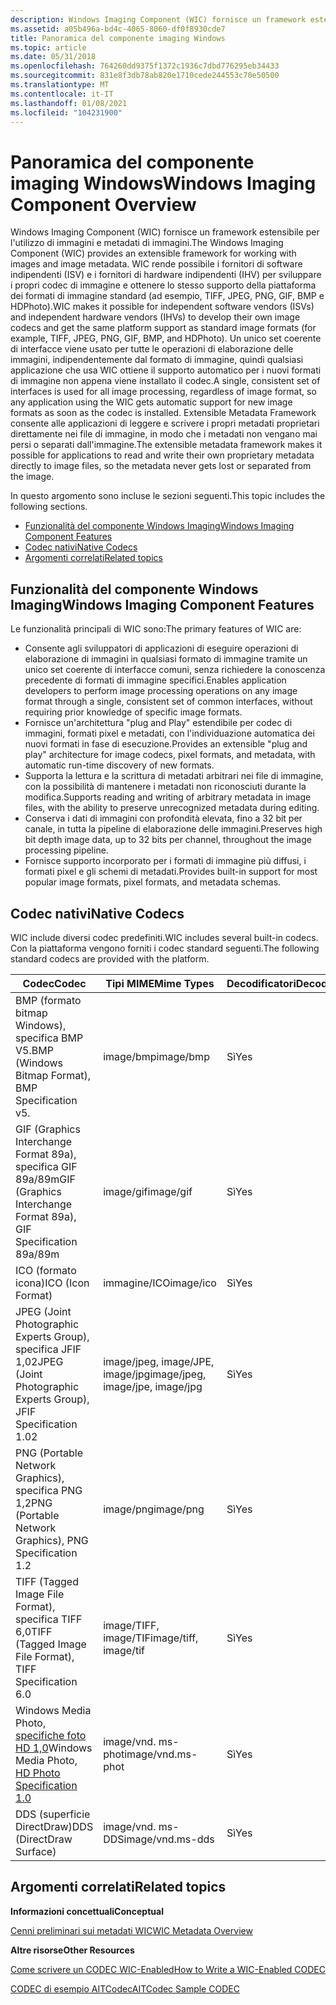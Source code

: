 ```yaml
---
description: Windows Imaging Component (WIC) fornisce un framework estensibile per l'utilizzo di immagini e metadati di immagini.
ms.assetid: a05b496a-bd4c-4065-8060-df0f8930cde7
title: Panoramica del componente imaging Windows
ms.topic: article
ms.date: 05/31/2018
ms.openlocfilehash: 764260dd9375f1372c1936c7dbd776295eb34433
ms.sourcegitcommit: 831e8f3db78ab820e1710cede244553c70e50500
ms.translationtype: MT
ms.contentlocale: it-IT
ms.lasthandoff: 01/08/2021
ms.locfileid: "104231900"
---
```

# <a name="windows-imaging-component-overview"></a><span data-ttu-id="0e5be-103">Panoramica del componente imaging Windows</span><span class="sxs-lookup"><span data-stu-id="0e5be-103">Windows Imaging Component Overview</span></span>

<span data-ttu-id="0e5be-104">Windows Imaging Component (WIC) fornisce un framework estensibile per l'utilizzo di immagini e metadati di immagini.</span><span class="sxs-lookup"><span data-stu-id="0e5be-104">The Windows Imaging Component (WIC) provides an extensible framework for working with images and image metadata.</span></span> <span data-ttu-id="0e5be-105">WIC rende possibile i fornitori di software indipendenti (ISV) e i fornitori di hardware indipendenti (IHV) per sviluppare i propri codec di immagine e ottenere lo stesso supporto della piattaforma dei formati di immagine standard (ad esempio, TIFF, JPEG, PNG, GIF, BMP e HDPhoto).</span><span class="sxs-lookup"><span data-stu-id="0e5be-105">WIC makes it possible for independent software vendors (ISVs) and independent hardware vendors (IHVs) to develop their own image codecs and get the same platform support as standard image formats (for example, TIFF, JPEG, PNG, GIF, BMP, and HDPhoto).</span></span> <span data-ttu-id="0e5be-106">Un unico set coerente di interfacce viene usato per tutte le operazioni di elaborazione delle immagini, indipendentemente dal formato di immagine, quindi qualsiasi applicazione che usa WIC ottiene il supporto automatico per i nuovi formati di immagine non appena viene installato il codec.</span><span class="sxs-lookup"><span data-stu-id="0e5be-106">A single, consistent set of interfaces is used for all image processing, regardless of image format, so any application using the WIC gets automatic support for new image formats as soon as the codec is installed.</span></span> <span data-ttu-id="0e5be-107">Extensible Metadata Framework consente alle applicazioni di leggere e scrivere i propri metadati proprietari direttamente nei file di immagine, in modo che i metadati non vengano mai persi o separati dall'immagine.</span><span class="sxs-lookup"><span data-stu-id="0e5be-107">The extensible metadata framework makes it possible for applications to read and write their own proprietary metadata directly to image files, so the metadata never gets lost or separated from the image.</span></span>

<span data-ttu-id="0e5be-108">In questo argomento sono incluse le sezioni seguenti.</span><span class="sxs-lookup"><span data-stu-id="0e5be-108">This topic includes the following sections.</span></span>

-   [<span data-ttu-id="0e5be-109">Funzionalità del componente Windows Imaging</span><span class="sxs-lookup"><span data-stu-id="0e5be-109">Windows Imaging Component Features</span></span>](#windows-imaging-component-features)
-   [<span data-ttu-id="0e5be-110">Codec nativi</span><span class="sxs-lookup"><span data-stu-id="0e5be-110">Native Codecs</span></span>](#native-codecs)
-   [<span data-ttu-id="0e5be-111">Argomenti correlati</span><span class="sxs-lookup"><span data-stu-id="0e5be-111">Related topics</span></span>](#related-topics)

## <a name="windows-imaging-component-features"></a><span data-ttu-id="0e5be-112">Funzionalità del componente Windows Imaging</span><span class="sxs-lookup"><span data-stu-id="0e5be-112">Windows Imaging Component Features</span></span>

<span data-ttu-id="0e5be-113">Le funzionalità principali di WIC sono:</span><span class="sxs-lookup"><span data-stu-id="0e5be-113">The primary features of WIC are:</span></span>

-   <span data-ttu-id="0e5be-114">Consente agli sviluppatori di applicazioni di eseguire operazioni di elaborazione di immagini in qualsiasi formato di immagine tramite un unico set coerente di interfacce comuni, senza richiedere la conoscenza precedente di formati di immagine specifici.</span><span class="sxs-lookup"><span data-stu-id="0e5be-114">Enables application developers to perform image processing operations on any image format through a single, consistent set of common interfaces, without requiring prior knowledge of specific image formats.</span></span>
-   <span data-ttu-id="0e5be-115">Fornisce un'architettura "plug and Play" estendibile per codec di immagini, formati pixel e metadati, con l'individuazione automatica dei nuovi formati in fase di esecuzione.</span><span class="sxs-lookup"><span data-stu-id="0e5be-115">Provides an extensible "plug and play" architecture for image codecs, pixel formats, and metadata, with automatic run-time discovery of new formats.</span></span>
-   <span data-ttu-id="0e5be-116">Supporta la lettura e la scrittura di metadati arbitrari nei file di immagine, con la possibilità di mantenere i metadati non riconosciuti durante la modifica.</span><span class="sxs-lookup"><span data-stu-id="0e5be-116">Supports reading and writing of arbitrary metadata in image files, with the ability to preserve unrecognized metadata during editing.</span></span>
-   <span data-ttu-id="0e5be-117">Conserva i dati di immagini con profondità elevata, fino a 32 bit per canale, in tutta la pipeline di elaborazione delle immagini.</span><span class="sxs-lookup"><span data-stu-id="0e5be-117">Preserves high bit depth image data, up to 32 bits per channel, throughout the image processing pipeline.</span></span>
-   <span data-ttu-id="0e5be-118">Fornisce supporto incorporato per i formati di immagine più diffusi, i formati pixel e gli schemi di metadati.</span><span class="sxs-lookup"><span data-stu-id="0e5be-118">Provides built-in support for most popular image formats, pixel formats, and metadata schemas.</span></span>

## <a name="native-codecs"></a><span data-ttu-id="0e5be-119">Codec nativi</span><span class="sxs-lookup"><span data-stu-id="0e5be-119">Native Codecs</span></span>

<span data-ttu-id="0e5be-120">WIC include diversi codec predefiniti.</span><span class="sxs-lookup"><span data-stu-id="0e5be-120">WIC includes several built-in codecs.</span></span> <span data-ttu-id="0e5be-121">Con la piattaforma vengono forniti i codec standard seguenti.</span><span class="sxs-lookup"><span data-stu-id="0e5be-121">The following standard codecs are provided with the platform.</span></span> 

| <span data-ttu-id="0e5be-122">Codec</span><span class="sxs-lookup"><span data-stu-id="0e5be-122">Codec</span></span>                                                                                             | <span data-ttu-id="0e5be-123">Tipi MIME</span><span class="sxs-lookup"><span data-stu-id="0e5be-123">Mime Types</span></span>                       | <span data-ttu-id="0e5be-124">Decodificatori</span><span class="sxs-lookup"><span data-stu-id="0e5be-124">Decoders</span></span> | <span data-ttu-id="0e5be-125">Codificatori</span><span class="sxs-lookup"><span data-stu-id="0e5be-125">Encoders</span></span> |
|---------------------------------------------------------------------------------------------------|----------------------------------|----------|----------|
| <span data-ttu-id="0e5be-126">BMP (formato bitmap Windows), specifica BMP V5.</span><span class="sxs-lookup"><span data-stu-id="0e5be-126">BMP (Windows Bitmap Format), BMP Specification v5.</span></span>                                                | <span data-ttu-id="0e5be-127">image/bmp</span><span class="sxs-lookup"><span data-stu-id="0e5be-127">image/bmp</span></span>                        | <span data-ttu-id="0e5be-128">Sì</span><span class="sxs-lookup"><span data-stu-id="0e5be-128">Yes</span></span>      | <span data-ttu-id="0e5be-129">Sì</span><span class="sxs-lookup"><span data-stu-id="0e5be-129">Yes</span></span>      |
| <span data-ttu-id="0e5be-130">GIF (Graphics Interchange Format 89a), specifica GIF 89a/89m</span><span class="sxs-lookup"><span data-stu-id="0e5be-130">GIF (Graphics Interchange Format 89a), GIF Specification 89a/89m</span></span>                                  | <span data-ttu-id="0e5be-131">image/gif</span><span class="sxs-lookup"><span data-stu-id="0e5be-131">image/gif</span></span>                        | <span data-ttu-id="0e5be-132">Sì</span><span class="sxs-lookup"><span data-stu-id="0e5be-132">Yes</span></span>      | <span data-ttu-id="0e5be-133">Sì</span><span class="sxs-lookup"><span data-stu-id="0e5be-133">Yes</span></span>      |
| <span data-ttu-id="0e5be-134">ICO (formato icona)</span><span class="sxs-lookup"><span data-stu-id="0e5be-134">ICO (Icon Format)</span></span>                                                                                 | <span data-ttu-id="0e5be-135">immagine/ICO</span><span class="sxs-lookup"><span data-stu-id="0e5be-135">image/ico</span></span>                        | <span data-ttu-id="0e5be-136">Sì</span><span class="sxs-lookup"><span data-stu-id="0e5be-136">Yes</span></span>      | <span data-ttu-id="0e5be-137">No</span><span class="sxs-lookup"><span data-stu-id="0e5be-137">No</span></span>       |
| <span data-ttu-id="0e5be-138">JPEG (Joint Photographic Experts Group), specifica JFIF 1,02</span><span class="sxs-lookup"><span data-stu-id="0e5be-138">JPEG (Joint Photographic Experts Group), JFIF Specification 1.02</span></span>                                  | <span data-ttu-id="0e5be-139">image/jpeg, image/JPE, image/jpg</span><span class="sxs-lookup"><span data-stu-id="0e5be-139">image/jpeg, image/jpe, image/jpg</span></span> | <span data-ttu-id="0e5be-140">Sì</span><span class="sxs-lookup"><span data-stu-id="0e5be-140">Yes</span></span>      | <span data-ttu-id="0e5be-141">Sì</span><span class="sxs-lookup"><span data-stu-id="0e5be-141">Yes</span></span>      |
| <span data-ttu-id="0e5be-142">PNG (Portable Network Graphics), specifica PNG 1,2</span><span class="sxs-lookup"><span data-stu-id="0e5be-142">PNG (Portable Network Graphics), PNG Specification 1.2</span></span>                                            | <span data-ttu-id="0e5be-143">image/png</span><span class="sxs-lookup"><span data-stu-id="0e5be-143">image/png</span></span>                        | <span data-ttu-id="0e5be-144">Sì</span><span class="sxs-lookup"><span data-stu-id="0e5be-144">Yes</span></span>      | <span data-ttu-id="0e5be-145">Sì</span><span class="sxs-lookup"><span data-stu-id="0e5be-145">Yes</span></span>      |
| <span data-ttu-id="0e5be-146">TIFF (Tagged Image File Format), specifica TIFF 6,0</span><span class="sxs-lookup"><span data-stu-id="0e5be-146">TIFF (Tagged Image File Format), TIFF Specification 6.0</span></span>                                           | <span data-ttu-id="0e5be-147">image/TIFF, image/TIF</span><span class="sxs-lookup"><span data-stu-id="0e5be-147">image/tiff, image/tif</span></span>            | <span data-ttu-id="0e5be-148">Sì</span><span class="sxs-lookup"><span data-stu-id="0e5be-148">Yes</span></span>      | <span data-ttu-id="0e5be-149">Sì</span><span class="sxs-lookup"><span data-stu-id="0e5be-149">Yes</span></span>      |
| <span data-ttu-id="0e5be-150">Windows Media Photo, [specifiche foto HD 1,0](https://www.microsoft.com/whdc/xps/wmphoto.mspx)</span><span class="sxs-lookup"><span data-stu-id="0e5be-150">Windows Media Photo, [HD Photo Specification 1.0](https://www.microsoft.com/whdc/xps/wmphoto.mspx)</span></span> | <span data-ttu-id="0e5be-151">image/vnd. ms-phot</span><span class="sxs-lookup"><span data-stu-id="0e5be-151">image/vnd.ms-phot</span></span>                | <span data-ttu-id="0e5be-152">Sì</span><span class="sxs-lookup"><span data-stu-id="0e5be-152">Yes</span></span>      | <span data-ttu-id="0e5be-153">Sì</span><span class="sxs-lookup"><span data-stu-id="0e5be-153">Yes</span></span>      |
| <span data-ttu-id="0e5be-154">DDS (superficie DirectDraw)</span><span class="sxs-lookup"><span data-stu-id="0e5be-154">DDS (DirectDraw Surface)</span></span>                                                                          | <span data-ttu-id="0e5be-155">image/vnd. ms-DDS</span><span class="sxs-lookup"><span data-stu-id="0e5be-155">image/vnd.ms-dds</span></span>                 | <span data-ttu-id="0e5be-156">Sì</span><span class="sxs-lookup"><span data-stu-id="0e5be-156">Yes</span></span>      | <span data-ttu-id="0e5be-157">Sì</span><span class="sxs-lookup"><span data-stu-id="0e5be-157">Yes</span></span>      |



 

## <a name="related-topics"></a><span data-ttu-id="0e5be-158">Argomenti correlati</span><span class="sxs-lookup"><span data-stu-id="0e5be-158">Related topics</span></span>

<dl> <dt>

<span data-ttu-id="0e5be-159">**Informazioni concettuali**</span><span class="sxs-lookup"><span data-stu-id="0e5be-159">**Conceptual**</span></span>
</dt> <dt>

[<span data-ttu-id="0e5be-160">Cenni preliminari sui metadati WIC</span><span class="sxs-lookup"><span data-stu-id="0e5be-160">WIC Metadata Overview</span></span>](-wic-about-metadata.md)
</dt> <dt>

<span data-ttu-id="0e5be-161">**Altre risorse**</span><span class="sxs-lookup"><span data-stu-id="0e5be-161">**Other Resources**</span></span>
</dt> <dt>

[<span data-ttu-id="0e5be-162">Come scrivere un CODEC WIC-Enabled</span><span class="sxs-lookup"><span data-stu-id="0e5be-162">How to Write a WIC-Enabled CODEC</span></span>](-wic-howtowriteacodec.md)
</dt> <dt>

<span data-ttu-id="0e5be-163">[CODEC di esempio AITCodec](/previous-versions/dotnet/netframework-3.0/ms771770(v=vs.85))</span><span class="sxs-lookup"><span data-stu-id="0e5be-163">[AITCodec Sample CODEC](/previous-versions/dotnet/netframework-3.0/ms771770(v=vs.85))</span></span>
</dt> </dl>

 

 
